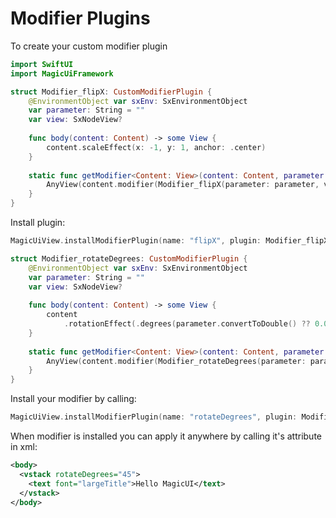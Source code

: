# Modifier Plugins

To create your custom modifier plugin

```swift
import SwiftUI
import MagicUiFramework

struct Modifier_flipX: CustomModifierPlugin {
    @EnvironmentObject var sxEnv: SxEnvironmentObject
    var parameter: String = ""
    var view: SxNodeView?
    
    func body(content: Content) -> some View {
        content.scaleEffect(x: -1, y: 1, anchor: .center)
    }
        
    static func getModifier<Content: View>(content: Content, parameter: String, view: SxNodeView?) -> AnyView {
        AnyView(content.modifier(Modifier_flipX(parameter: parameter, view: view)))
    }
}
```

Install plugin:
```swift
MagicUiView.installModifierPlugin(name: "flipX", plugin: Modifier_flipX.self)
```

```swift
struct Modifier_rotateDegrees: CustomModifierPlugin {
    @EnvironmentObject var sxEnv: SxEnvironmentObject
    var parameter: String = ""
    var view: SxNodeView?
    
    func body(content: Content) -> some View {
        content
            .rotationEffect(.degrees(parameter.convertToDouble() ?? 0.0), anchor: .center)
    }
        
    static func getModifier<Content: View>(content: Content, parameter: String, view: SxNodeView?) -> AnyView {
        AnyView(content.modifier(Modifier_rotateDegrees(parameter: parameter, view: view)))
    }
}
```

Install your modifier by calling:

```swift
MagicUiView.installModifierPlugin(name: "rotateDegrees", plugin: Modifier_rotateDegrees.self)
```

When modifier is installed you can apply it anywhere by calling it's attribute in xml:

```xml
<body>
  <vstack rotateDegrees="45">
    <text font="largeTitle">Hello MagicUI</text>
  </vstack>
</body>
```
